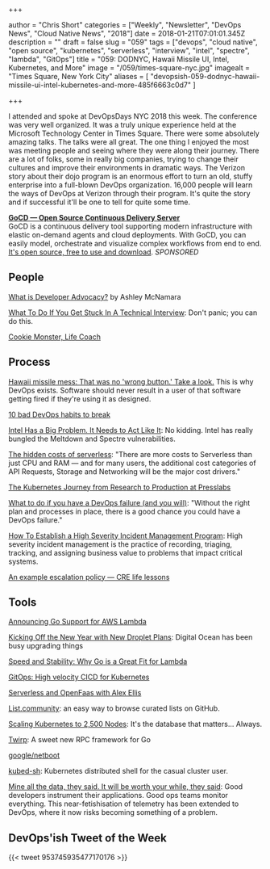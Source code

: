 +++

author = "Chris Short"
categories = ["Weekly", "Newsletter", "DevOps News", "Cloud Native News", "2018"]
date = 2018-01-21T07:01:01.345Z
description = ""
draft = false
slug = "059"
tags = ["devops", "cloud native", "open source", "kubernetes", "serverless", "interview", "intel", "spectre", "lambda", "GitOps"]
title = "059: DODNYC, Hawaii Missile UI, Intel, Kubernetes, and More"
image = "/059/times-square-nyc.jpg"
imagealt = "Times Square, New York City"
aliases = [
    "devopsish-059-dodnyc-hawaii-missile-ui-intel-kubernetes-and-more-485f6663c0d7"
]

+++

I attended and spoke at DevOpsDays NYC 2018 this week. The conference was very well organized. It was a truly unique experience held at the Microsoft Technology Center in Times Square. There were some absolutely amazing talks. The talks were all great. The one thing I enjoyed the most was meeting people and seeing where they were along their journey. There are a lot of folks, some in really big companies, trying to change their cultures and improve their environments in dramatic ways. The Verizon story about their dojo program is an enormous effort to turn an old, stuffy enterprise into a full-blown DevOps organization. 16,000 people will learn the ways of DevOps at Verizon through their program. It's quite the story and if successful it'll be one to tell for quite some time.

[**GoCD — Open Source Continuous Delivery Server**](https://devopsish.us14.list-manage.com/track/click?u=631fcd11ad2a643d08035c221&id=5a1471dfb5&e=7cc492dc98)  
GoCD is a continuous delivery tool supporting modern infrastructure with elastic on-demand agents and cloud deployments. With GoCD, you can easily model, orchestrate and visualize complex workflows from end to end. [It's open source, free to use and download](https://devopsish.us14.list-manage.com/track/click?u=631fcd11ad2a643d08035c221&id=3133731028&e=7cc492dc98). *SPONSORED*


## People

[What is Developer Advocacy?](https://medium.com/@ashleymcnamara/what-is-developer-advocacy-3a92442b627c) by Ashley McNamara

[What To Do If You Get Stuck In A Technical Interview](https://www.anthonydmays.com/2018/01/13/what-to-do-if-you-get-stuck-in-a-technical-interview/): Don't panic; you can do this.

[Cookie Monster, Life Coach](https://m.youtube.com/watch?v=HDxgn-LS520)

## Process

[Hawaii missile mess: That was no 'wrong button.' Take a look.](https://www.washingtonpost.com/news/morning-mix/wp/2018/01/16/that-was-no-wrong-button-in-hawaii-take-a-look/) This is why DevOps exists. Software should never result in a user of that software getting fired if they're using it as designed.

[10 bad DevOps habits to break](https://enterprisersproject.com/article/2018/1/10-bad-devops-habits-break)

[Intel Has a Big Problem. It Needs to Act Like It](https://www.bloomberg.com/news/features/2018-01-18/intel-has-a-big-problem-it-needs-to-act-like-it): No kidding. Intel has really bungled the Meltdown and Spectre vulnerabilities.

[The hidden costs of serverless](https://read.acloud.guru/the-hidden-costs-of-serverless-6ced7844780b): "There are more costs to Serverless than just CPU and RAM — and for many users, the additional cost categories of API Requests, Storage and Networking will be the major cost drivers."

[The Kubernetes Journey from Research to Production at Presslabs](https://www.presslabs.com/blog/the-kubernetes-journey-from-research-to-production-at-presslabs/)

[What to do if you have a DevOps failure (and you will)](http://devopsagenda.techtarget.com/opinion/What-to-do-if-you-have-a-DevOps-failure-and-you-will): "Without the right plan and processes in place, there is a good chance you could have a DevOps failure."

[How To Establish a High Severity Incident Management Program](https://twitter.com/i/moments/954551382891118592): High severity incident management is the practice of recording, triaging, tracking, and assigning business value to problems that impact critical systems.

[An example escalation policy — CRE life lessons](https://cloudplatform.googleblog.com/2018/01/an-example-escalation-policy-CRE-life-lessons.html)

## Tools

[Announcing Go Support for AWS Lambda](https://aws.amazon.com/blogs/compute/announcing-go-support-for-aws-lambda/)

[Kicking Off the New Year with New Droplet Plans](https://blog.digitalocean.com/new-droplet-plans/): Digital Ocean has been busy upgrading things

[Speed and Stability: Why Go is a Great Fit for Lambda](https://brandur.org/go-lambda)

[GitOps: High velocity CICD for Kubernetes](https://www.weave.works/blog/gitops-high-velocity-cicd-for-kubernetes)

[Serverless and OpenFaas with Alex Ellis](https://www.hanselminutes.com/612/serverless-and-openfaas-with-alex-ellis)

[List.community](https://list.community/): an easy way to browse curated lists on GitHub.

[Scaling Kubernetes to 2,500 Nodes](https://blog.openai.com/scaling-kubernetes-to-2500-nodes/): It's the database that matters... Always.

[Twirp](https://blog.twitch.tv/twirp-a-sweet-new-rpc-framework-for-go-5f2febbf35f): A sweet new RPC framework for Go

[google/netboot](https://github.com/google/netboot/tree/master/pixiecore)

[kubed-sh](http://kubed.sh/): Kubernetes distributed shell for the casual cluster user.

[Mine all the data, they said. It will be worth your while, they said](http://www.theregister.co.uk/2018/01/10/devops_telemetry/): Good developers instrument their applications. Good ops teams monitor everything. This near-fetishisation of telemetry has been extended to DevOps, where it now risks becoming something of a problem.

## DevOps'ish Tweet of the Week

{{< tweet 953745935477170176 >}}
